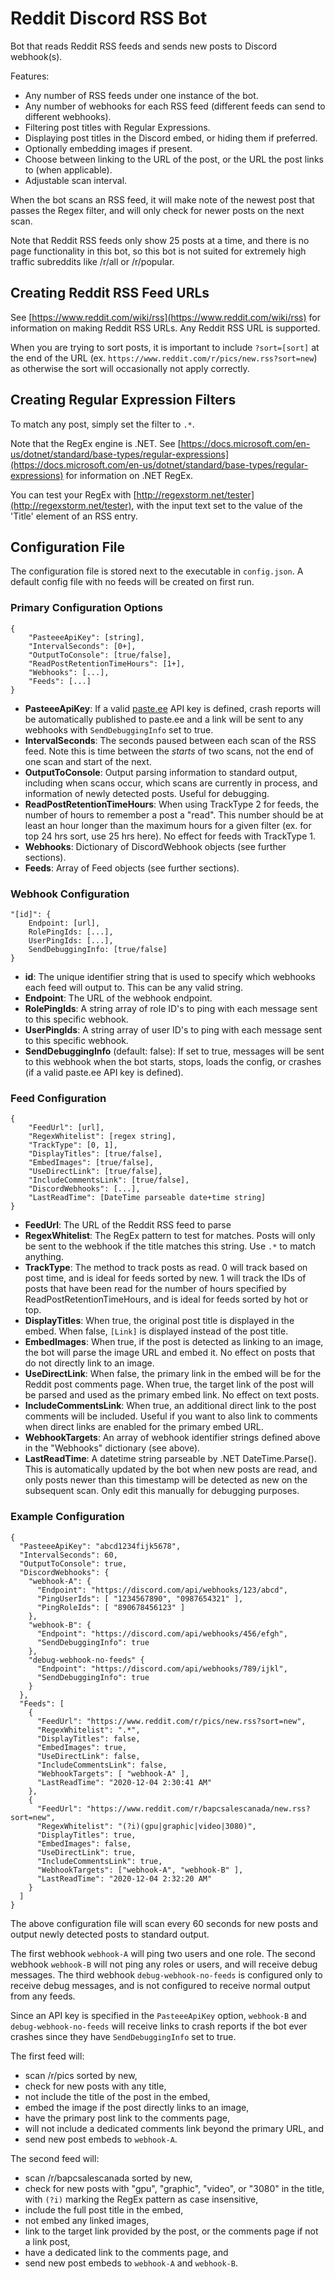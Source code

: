 # Reddit Discord RSS Bot

Bot that reads Reddit RSS feeds and sends new posts to Discord webhook(s).

Features:
- Any number of RSS feeds under one instance of the bot.
- Any number of webhooks for each RSS feed (different feeds can send to different webhooks).
- Filtering post titles with Regular Expressions.
- Displaying post titles in the Discord embed, or hiding them if preferred.
- Optionally embedding images if present.
- Choose between linking to the URL of the post, or the URL the post links to (when applicable).
- Adjustable scan interval.

When the bot scans an RSS feed, it will make note of the newest post that passes the Regex filter, and will only check for newer posts on the next scan.

Note that Reddit RSS feeds only show 25 posts at a time, and there is no page functionality in this bot, so this bot is not suited for extremely high traffic subreddits like /r/all or /r/popular.

## Creating Reddit RSS Feed URLs

See [https://www.reddit.com/wiki/rss](https://www.reddit.com/wiki/rss) for information on making Reddit RSS URLs. Any Reddit RSS URL is supported.

When you are trying to sort posts, it is important to include `?sort=[sort]` at the end of the URL (ex. `https://www.reddit.com/r/pics/new.rss?sort=new`) as otherwise the sort will occasionally not apply correctly.

## Creating Regular Expression Filters

To match any post, simply set the filter to `.*`.

Note that the RegEx engine is .NET. See [https://docs.microsoft.com/en-us/dotnet/standard/base-types/regular-expressions](https://docs.microsoft.com/en-us/dotnet/standard/base-types/regular-expressions) for information on .NET RegEx.

You can test your RegEx with [http://regexstorm.net/tester](http://regexstorm.net/tester), with the input text set to the value of the 'Title' element of an RSS entry.

## Configuration File

The configuration file is stored next to the executable in `config.json`. A default config file with no feeds will be created on first run.

### Primary Configuration Options

```
{
    "PasteeeApiKey": [string],
    "IntervalSeconds": [0+],
    "OutputToConsole": [true/false],
    "ReadPostRetentionTimeHours": [1+],
    "Webhooks": [...],
    "Feeds": [...]
}
```
- **PasteeeApiKey**: If a valid [paste.ee](https://paste.ee) API key is defined, crash reports will be automatically published to paste.ee and a link will be sent to any webhooks with `SendDebuggingInfo` set to true.
- **IntervalSeconds**: The seconds paused between each scan of the RSS feed. Note this is time between the *starts* of two scans, not the end of one scan and start of the next.
- **OutputToConsole**: Output parsing information to standard output, including when scans occur, which scans are currently in process, and information of newly detected posts. Useful for debugging.
- **ReadPostRetentionTimeHours**: When using TrackType 2 for feeds, the number of hours to remember a post a "read". This number should be at least an hour longer than the maximum hours for a given filter (ex. for top 24 hrs sort, use 25 hrs here). No effect for feeds with TrackType 1.
- **Webhooks**: Dictionary of DiscordWebhook objects (see further sections).
- **Feeds**: Array of Feed objects (see further sections).

### Webhook Configuration

```
"[id]": {
    Endpoint: [url],
    RolePingIds: [...],
    UserPingIds: [...],
    SendDebuggingInfo: [true/false]
}
```

- **id**: The unique identifier string that is used to specify which webhooks each feed will output to. This can be any valid string.
- **Endpoint**: The URL of the webhook endpoint.
- **RolePingIds**: A string array of role ID's to ping with each message sent to this specific webhook.
- **UserPingIds**: A string array of user ID's to ping with each message sent to this specific webhook.
- **SendDebuggingInfo** (default: false): If set to true, messages will be sent to this webhook when the bot starts, stops, loads the config, or crashes (if a valid paste.ee API key is defined).

### Feed Configuration

```
{
    "FeedUrl": [url],
    "RegexWhitelist": [regex string],
    "TrackType": [0, 1],
    "DisplayTitles": [true/false],
    "EmbedImages": [true/false],
    "UseDirectLink": [true/false],
    "IncludeCommentsLink": [true/false],
    "DiscordWebhooks": [...],
    "LastReadTime": [DateTime parseable date+time string]
}
```

- **FeedUrl**: The URL of the Reddit RSS feed to parse
- **RegexWhitelist**: The RegEx pattern to test for matches. Posts will only be sent to the webhook if the title matches this string. Use `.*` to match anything.
- **TrackType**: The method to track posts as read. 0 will track based on post time, and is ideal for feeds sorted by new. 1 will track the IDs of posts that have been read for the number of hours specified by ReadPostRetentionTimeHours, and is ideal for feeds sorted by hot or top.
- **DisplayTitles**: When true, the original post title is displayed in the embed. When false, `[Link]` is displayed instead of the post title.
- **EmbedImages**: When true, if the post is detected as linking to an image, the bot will parse the image URL and embed it. No effect on posts that do not directly link to an image.
- **UseDirectLink**: When false, the primary link in the embed will be for the Reddit post comments page. When true, the target link of the post will be parsed and used as the primary embed link. No effect on text posts.
- **IncludeCommentsLink**: When true, an additional direct link to the post comments will be included. Useful if you want to also link to comments when direct links are enabled for the primary embed URL.
- **WebhookTargets**: An array of webhook identifier strings defined above in the "Webhooks" dictionary (see above).
- **LastReadTime**: A datetime string parseable by .NET DateTime.Parse(). This is automatically updated by the bot when new posts are read, and only posts newer than this timestamp will be detected as new on the subsequent scan. Only edit this manually for debugging purposes.

### Example Configuration

```
{
  "PasteeeApiKey": "abcd1234fijk5678",
  "IntervalSeconds": 60,
  "OutputToConsole": true,
  "DiscordWebhooks": {
    "webhook-A": {
      "Endpoint": "https://discord.com/api/webhooks/123/abcd",
      "PingUserIds": [ "1234567890", "0987654321" ],
      "PingRoleIds": [ "890678456123" ]
    },
    "webhook-B": {
      "Endpoint": "https://discord.com/api/webhooks/456/efgh",
      "SendDebuggingInfo": true
    },
    "debug-webhook-no-feeds" {
      "Endpoint": "https://discord.com/api/webhooks/789/ijkl",
      "SendDebuggingInfo": true
    }
  },
  "Feeds": [
    {
      "FeedUrl": "https://www.reddit.com/r/pics/new.rss?sort=new",
      "RegexWhitelist": ".*",
      "DisplayTitles": false,
      "EmbedImages": true,
      "UseDirectLink": false,
      "IncludeCommentsLink": false,
      "WebhookTargets": [ "webhook-A" ],
      "LastReadTime": "2020-12-04 2:30:41 AM"
    },
    {
      "FeedUrl": "https://www.reddit.com/r/bapcsalescanada/new.rss?sort=new",
      "RegexWhitelist": "(?i)(gpu|graphic|video|3080)",
      "DisplayTitles": true,
      "EmbedImages": false,
      "UseDirectLink": true,
      "IncludeCommentsLink": true,
      "WebhookTargets": ["webhook-A", "webhook-B" ],
      "LastReadTime": "2020-12-04 2:32:20 AM"
    }
  ]
}
```

The above configuration file will scan every 60 seconds for new posts and output newly detected posts to standard output.

The first webhook `webhook-A` will ping two users and one role. The second webhook `webhook-B` will not ping any roles or users, and will receive debug messages. The third webhook `debug-webhook-no-feeds` is configured only to receive debug messages, and is not configured to receive normal output from any feeds.

Since an API key is specified in the `PasteeeApiKey` option, `webhook-B` and `debug-webhook-no-feeds` will receive links to crash reports if the bot ever crashes since they have `SendDebuggingInfo` set to true.

The first feed will:
- scan /r/pics sorted by new,
- check for new posts with any title,
- not include the title of the post in the embed,
- embed the image if the post directly links to an image, 
- have the primary post link to the comments page,
- will not include a dedicated comments link beyond the primary URL, and
- send new post embeds to `webhook-A`.

The second feed will:
- scan /r/bapcsalescanada sorted by new,
- check for new posts with "gpu", "graphic", "video", or "3080" in the title, with `(?i)` marking the RegEx pattern as case insensitive,
- include the full post title in the embed,
- not embed any linked images,
- link to the target link provided by the post, or the comments page if not a link post,
- have a dedicated link to the comments page, and
- send new post embeds to `webhook-A` and `webhook-B`.
